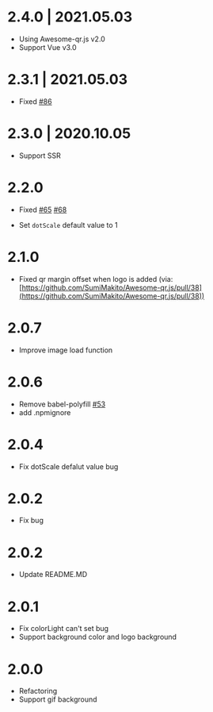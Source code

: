 # 2.4.0 | 2021.05.03
- Using Awesome-qr.js v2.0
- Support Vue v3.0

# 2.3.1 | 2021.05.03
- Fixed [#86](https://github.com/Binaryify/vue-qr/issues/86)

# 2.3.0 | 2020.10.05
- Support SSR

# 2.2.0
- Fixed [#65](https://github.com/Binaryify/vue-qr/issues/65) [#68](https://github.com/Binaryify/vue-qr/issues/68)

- Set `dotScale` default value to 1

# 2.1.0
- Fixed qr margin offset when logo is added (via:[https://github.com/SumiMakito/Awesome-qr.js/pull/38](https://github.com/SumiMakito/Awesome-qr.js/pull/38))


# 2.0.7
- Improve image load function

# 2.0.6
- Remove babel-polyfill [#53](https://github.com/Binaryify/vue-qr/issues/53)
- add .npmignore

# 2.0.4
- Fix dotScale defalut value bug

# 2.0.2
- Fix bug

# 2.0.2
- Update README.MD

# 2.0.1
- Fix colorLight can't set bug
- Support background color and logo background


# 2.0.0
- Refactoring
- Support gif background
